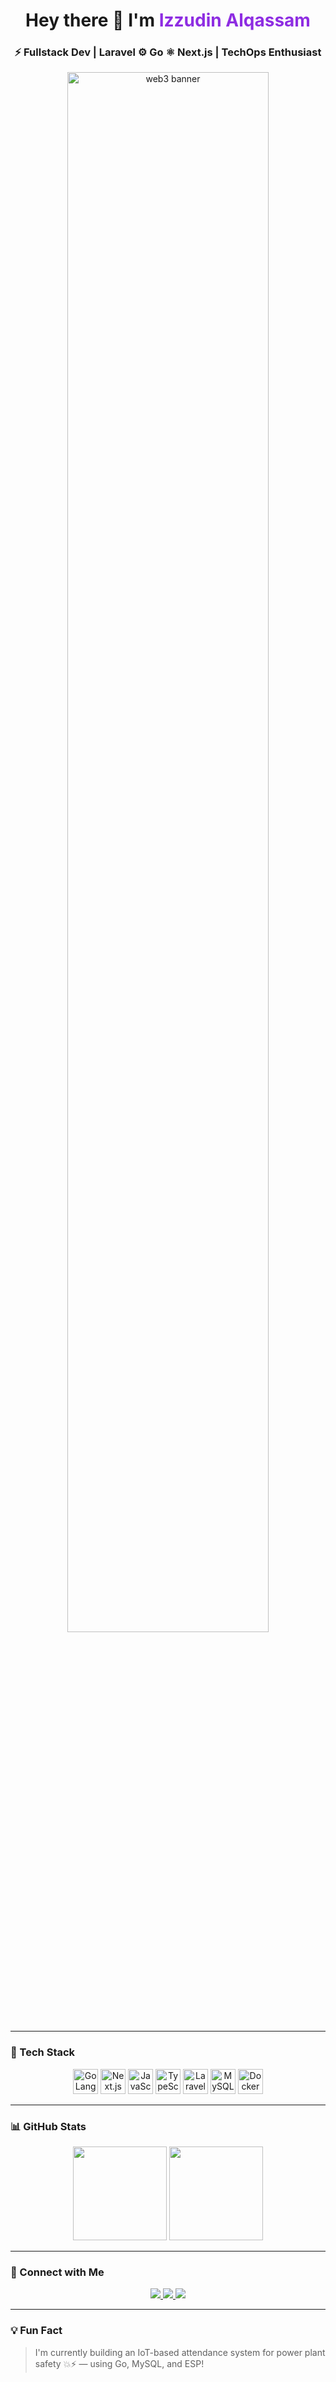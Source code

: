 <!-- HEADER -->
<h1 align="center">
  Hey there 👋 I'm <span style="color:#8E2DE2;">Izzudin Alqassam</span>
</h1>
<h3 align="center">⚡ Fullstack Dev | Laravel ⚙️ Go ⚛️ Next.js | TechOps Enthusiast</h3>

<!-- BANNER -->
<p align="center">
  <img 
    src="https://plus.unsplash.com/premium_photo-1683288662019-c92caea8276d?q=80&w=1974&auto=format&fit=crop&ixlib=rb-4.1.0&ixid=M3wxMjA3fDB8MHxwaG90by1wYWdlfHx8fGVufDB8fHx8fA%3D%3D" 
    width="80%" 
    alt="web3 banner"
  />
</p>

---

### 🚀 Tech Stack

<p align="center">
  <img src="https://cdn.jsdelivr.net/gh/devicons/devicon/icons/go/go-original.svg" width="40" height="40" title="GoLang"/>
  <img src="https://cdn.jsdelivr.net/gh/devicons/devicon/icons/nextjs/nextjs-original.svg" width="40" height="40" title="Next.js"/>
  <img src="https://cdn.jsdelivr.net/gh/devicons/devicon/icons/javascript/javascript-original.svg" width="40" height="40" title="JavaScript"/>
  <img src="https://cdn.jsdelivr.net/gh/devicons/devicon/icons/typescript/typescript-original.svg" width="40" height="40" title="TypeScript"/>
  <img src="https://cdn.jsdelivr.net/gh/devicons/devicon/icons/laravel/laravel-plain.svg" width="40" height="40" title="Laravel"/>
  <img src="https://cdn.jsdelivr.net/gh/devicons/devicon/icons/mysql/mysql-original.svg" width="40" height="40" title="MySQL"/>
  <img src="https://cdn.jsdelivr.net/gh/devicons/devicon/icons/docker/docker-original.svg" width="40" height="40" title="Docker"/>
</p>

---

### 📊 GitHub Stats
<p align="center">
  <img src="https://github-readme-stats.vercel.app/api?username=izzudinalqassam&show_icons=true&theme=radical&border_radius=15" height="150"/>
  <img src="https://github-readme-stats.vercel.app/api/top-langs/?username=izzudinalqassam&layout=compact&theme=radical&border_radius=15" height="150"/>
</p>

---

### 🔗 Connect with Me

<p align="center">
  <a href="https://linkedin.com/in/izzudinalqassam" target="_blank">
    <img src="https://img.shields.io/badge/LinkedIn-%230077B5.svg?style=for-the-badge&logo=linkedin&logoColor=white"/>
  </a>
  <a href="mailto:izzudinalqassam@gmail.com" target="_blank">
    <img src="https://img.shields.io/badge/Gmail-D14836?style=for-the-badge&logo=gmail&logoColor=white"/>
  </a>
  <a href="https://your-portfolio.com" target="_blank">
    <img src="https://img.shields.io/badge/Portfolio-111111?style=for-the-badge&logo=vercel&logoColor=white"/>
  </a>
</p>

---

### 💡 Fun Fact
> I'm currently building an IoT-based attendance system for power plant safety 💥⚡️ — using Go, MySQL, and ESP!

